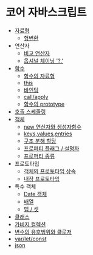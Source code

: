 # 코어 자바스크립트
- [자료형](/javascript/core/type.md)
  - [형변환](/javascript/core/type-conversions.md)
- 연산자
  - [비교 연산자](/javascript/core/comparison.md)
  - [옵셔널 체이닝 '?.'](./optionalChaining.md)
- [함수](/javascript/core/function.md)
  - [함수의 자료형](/javascript/core/typeofFunction.md)
  - [this](/javascript/core/this.md)
  - [바인딩](/javascript/core/bind.md)
  - [call/apply](/javascript/core/call-apply.md)
  - [함수의 prototype](/javascript/core/function_protyotype_property.md)
- [호출 스케줄링](/javascript/core/scheduling-call.md)
- [객체](/javascript/core/object.md)
  - [new 연산자와 생성자함수](/javascript/core/new.md)
  - [keys,values,entries](/javascript/core/objectKeys.md)
  - [구조 분해 할당](/javascript/core/destructuring-assignment.md)
  - [프로퍼티 플래그 / 설명자](/javascript/core/property-flag.md)
  - [프로퍼티 종류](/javascript/core/property-kinds.md)
- 프로토타입
  - [객체의 프로토타입 상속](/javascript/core/prototype.md)
  - [내장 프로토타입](/javascript/core/native_prototype.md)
- 특수 객체
  - [Date 객체](/javascript/core/dateObject.md)
  - [배열](/javascript/core/array.md)
  - [맵 / 셋](/javascript/core/map-set.md)
- [클래스](/javascript/core/class.md)
- [가비지 컬렉션](/javascript/core/garbageCollection.md)
- [변수의 유호범위와 클로저](/javascript/core/scope_closure.md)
- [var/let/const](/javascript/core/var_let_const.md)
- [json](/javascript/core/json.md)
